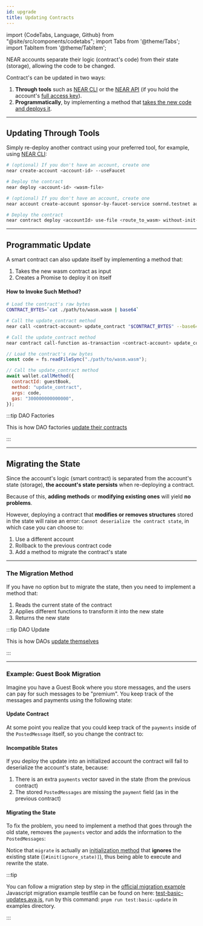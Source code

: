 ```yaml
---
id: upgrade
title: Updating Contracts
---
```


import {CodeTabs, Language, Github} from "@site/src/components/codetabs"; import
Tabs from '@theme/Tabs'; import TabItem from '@theme/TabItem';

NEAR accounts separate their logic (contract's code) from their state (storage),
allowing the code to be changed.

Contract's can be updated in two ways:

1. **Through tools** such as [NEAR CLI](../../../4.tools/cli.md) or the
   [NEAR API](../../../4.tools/near-api.md) (if you hold
   the account's
   [full access key](../../../1.concepts/protocol/access-keys.md)).
2. **Programmatically**, by implementing a method that
   [takes the new code and deploys it](#programmatic-update).

---

## Updating Through Tools

Simply re-deploy another contract using your preferred tool, for example, using
[NEAR CLI](../../../4.tools/cli.md):

<Tabs groupId="cli-tabs">
  <TabItem value="short" label="Short">

```bash
# (optional) If you don't have an account, create one
near create-account <account-id> --useFaucet

# Deploy the contract
near deploy <account-id> <wasm-file>
```

</TabItem>

<TabItem value="full" label="Full">

```bash
# (optional) If you don't have an account, create one
near account create-account sponsor-by-faucet-service somrnd.testnet autogenerate-new-keypair save-to-keychain network-config testnet create

# Deploy the contract
near contract deploy <accountId> use-file <route_to_wasm> without-init-call network-config testnet sign-with-keychain send
```

</TabItem>

</Tabs>

---

## Programmatic Update

A smart contract can also update itself by implementing a method that:

1. Takes the new wasm contract as input
2. Creates a Promise to deploy it on itself

<CodeTabs>
  <Language value="rust" language="rust">
    <Github fname="update.rs"
        url="https://github.com/near-examples/update-migrate-rust/blob/main/self-updates/base/src/update.rs"
        start="10" end="31" />

</Language>

</CodeTabs>

#### How to Invoke Such Method?

<Tabs groupId="cli-tabs">
  <TabItem value="short" label="Near CLI (short)">

```bash
# Load the contract's raw bytes
CONTRACT_BYTES=`cat ./path/to/wasm.wasm | base64`

# Call the update_contract method
near call <contract-account> update_contract "$CONTRACT_BYTES" --base64 --accountId <manager-account> --gas 300000000000000
```

</TabItem>

<TabItem value="full" label="Near CLI (full)">

```bash
# Call the update_contract method
near contract call-function as-transaction <contract-account> update_contract file-args </path/to/wasm.wasm> prepaid-gas '300.0 Tgas' attached-deposit '0 NEAR' sign-as <manager-account> network-config testnet sign-with-keychain send
```

</TabItem>

<TabItem value="js" label="🌐 JavaScript">

```js
// Load the contract's raw bytes
const code = fs.readFileSync("./path/to/wasm.wasm");

// Call the update_contract method
await wallet.callMethod({
  contractId: guestBook,
  method: "update_contract",
  args: code,
  gas: "300000000000000",
});
```

</TabItem>

</Tabs>

:::tip DAO Factories

This is how DAO factories
[update their contracts](https://github.com/near-daos/sputnik-dao-contract/blob/main/sputnikdao-factory2/src/factory_manager.rs#L60)

:::

---

## Migrating the State

Since the account's logic (smart contract) is separated from the account's state
(storage), **the account's state persists** when re-deploying a contract.

Because of this, **adding methods** or **modifying existing ones** will yield
**no problems**.

However, deploying a contract that **modifies or removes structures** stored in
the state will raise an error: `Cannot deserialize the contract state`, in which
case you can choose to:

1. Use a different account
2. Rollback to the previous contract code
3. Add a method to migrate the contract's state

<hr className="subsection" />

### The Migration Method

If you have no option but to migrate the state, then you need to implement a
method that:

1. Reads the current state of the contract
2. Applies different functions to transform it into the new state
3. Returns the new state

:::tip DAO Update

This is how DAOs
[update themselves](https://github.com/near-daos/sputnik-dao-contract/blob/main/sputnikdao2/src/upgrade.rs#L59)

:::

<hr className="subsection" />

### Example: Guest Book Migration

Imagine you have a Guest Book where you store messages, and the users can pay
for such messages to be "premium". You keep track of the messages and payments
using the following state:

<CodeTabs>
<Language value="js" language="js">

<Github fname="index.js"
      url="https://github.com/near/near-sdk-js/blob/develop/examples/src/basic-updates/basic-updates-base.js"
      start="12" end="33" />

</Language>

<Language value="rust" language="rust">

<Github fname="lib.rs"
    url="https://github.com/near-examples/update-migrate-rust/blob/main/basic-updates/base/src/lib.rs"
    start="10" end="21" />

</Language>

</CodeTabs>

#### Update Contract

At some point you realize that you could keep track of the `payments` inside of
the `PostedMessage` itself, so you change the contract to:

<CodeTabs>
<Language value="js" language="js">

<Github fname="index.js"
      url="https://github.com/near/near-sdk-js/blob/develop/examples/src/basic-updates/basic-updates-update.js"
      start="21" end="43" />

</Language>

<Language value="rust" language="rust">

<Github fname="lib.rs"
    url="https://github.com/near-examples/update-migrate-rust/blob/main/basic-updates/update/src/lib.rs"
    start="12" end="23" />

</Language>

</CodeTabs>

#### Incompatible States

If you deploy the update into an initialized account the contract will fail to
deserialize the account's state, because:

1. There is an extra `payments` vector saved in the state (from the previous
   contract)
2. The stored `PostedMessages` are missing the `payment` field (as in the
   previous contract)

#### Migrating the State

To fix the problem, you need to implement a method that goes through the old
state, removes the `payments` vector and adds the information to the
`PostedMessages`:

<CodeTabs>
<Language value="js" language="js">

<Github fname="index.js"
      url="https://github.com/near/near-sdk-js/blob/develop/examples/src/basic-updates/basic-updates-update.js"
      start="5" end="68" />

</Language>

<Language value="rust" language="rust">

<Github fname="lib.rs"
    url="https://github.com/near-examples/update-migrate-rust/blob/main/basic-updates/update/src/migrate.rs"
    start="3" end="46" />

</Language>

</CodeTabs>

Notice that `migrate` is actually an
[initialization method](../anatomy/storage.md)
that **ignores** the existing state (`[#init(ignore_state)]`), thus being able
to execute and rewrite the state.

:::tip

You can follow a migration step by step in the
[official migration example](https://github.com/near-examples/update-migrate-rust/tree/main/basic-updates/base)
Javascript migration example testfile can be found on here:
[test-basic-updates.ava.js](https://github.com/near/near-sdk-js/blob/develop/examples/__tests__/test-basic-updates.ava.js),
run by this command: `pnpm run test:basic-update` in examples directory.

:::
